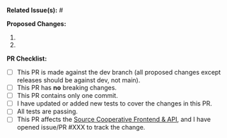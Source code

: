 **Related Issue(s):** #


**Proposed Changes:**

1.
2.

**PR Checklist:**

- [ ] This PR is made against the dev branch (all proposed changes except releases should be against dev, not main).
- [ ] This PR has **no** breaking changes.
- [ ] This PR contains only one commit.
- [ ] I have updated or added new tests to cover the changes in this PR.
- [ ] All tests are passing.
- [ ] This PR affects the [Source Cooperative Frontend & API](https://github.com/source-cooperative/source.coop),
      and I have opened issue/PR #XXX to track the change.
